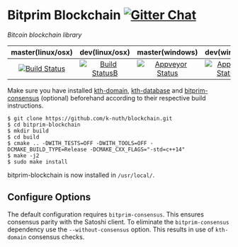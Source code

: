 # Bitprim Blockchain <a target="_blank" href="https://gitter.im/bitprim/Lobby">![Gitter Chat][badge.Gitter]</a>

*Bitcoin blockchain library*

| **master(linux/osx)** | **dev(linux/osx)**   | **master(windows)**   | **dev(windows)** |
|:------:|:-:|:-:|:-:|
| [![Build Status](https://travis-ci.org/k-nuth/blockchain.svg)](https://travis-ci.org/k-nuth/blockchain)       | [![Build StatusB](https://travis-ci.org/k-nuth/blockchain.svg?branch=dev)](https://travis-ci.org/k-nuth/blockchain?branch=dev)  | [![Appveyor Status](https://ci.appveyor.com/api/projects/status/github/k-nuth/blockchain?svg=true)](https://ci.appveyor.com/project/k-nuth/blockchain)  | [![Appveyor StatusB](https://ci.appveyor.com/api/projects/status/github/k-nuth/blockchain?branch=dev&svg=true)](https://ci.appveyor.com/project/k-nuth/blockchain?branch=dev)  |

Make sure you have installed [kth-domain](https://github.com/k-nuth/core), [kth-database](https://github.com/k-nuth/database) and [bitprim-consensus](https://github.com/k-nuth/consensus) (optional) beforehand according to their respective build instructions.

```
$ git clone https://github.com/k-nuth/blockchain.git
$ cd bitprim-blockchain
$ mkdir build
$ cd build
$ cmake .. -DWITH_TESTS=OFF -DWITH_TOOLS=OFF -DCMAKE_BUILD_TYPE=Release -DCMAKE_CXX_FLAGS="-std=c++14"
$ make -j2 
$ sudo make install
```

bitprim-blockchain is now installed in `/usr/local/`.

## Configure Options

The default configuration requires `bitprim-consensus`. This ensures consensus parity with the Satoshi client. To eliminate the `bitprim-consensus` dependency use the `--without-consensus` option. This results in use of `kth-domain` consensus checks.

[badge.Gitter]: https://img.shields.io/badge/gitter-join%20chat-blue.svg
